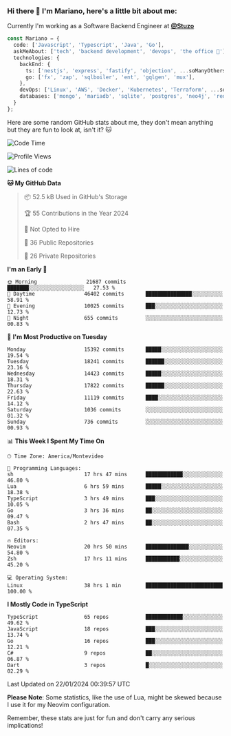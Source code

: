 ### Hi there 👋 I'm Mariano, here's a little bit about me:

Currently I'm working as a Software Backend Engineer at [**@Stuzo**](https://www.stuzo.com/)

```ts
const Mariano = {
  code: ['Javascript', 'Typescript', 'Java', 'Go'],
  askMeAbout: ['tech', 'backend development', 'devops', 'the office 💼'],
  technologies: {
    backEnd: {
      ts: ['nestjs', 'express', 'fastify', 'objection', ...soManyOthersFrameworks],
      go: ['fx', 'zap', 'sqlboiler', 'ent', 'gqlgen', 'mux'],
    },
    devOps: ['Linux', 'AWS', 'Docker', 'Kubernetes', 'Terraform', ...soManyOthersTools],
    databases: ['mongo', 'mariadb', 'sqlite', 'postgres', 'neo4j', 'redis', ...],
  }
};
```

Here are some random GitHub stats about me, they don't mean anything but they are fun to look at, isn't it? 🐱

<!--START_SECTION:waka-->
![Code Time](http://img.shields.io/badge/Code%20Time-1%2C532%20hrs%2059%20mins-blue)

![Profile Views](http://img.shields.io/badge/Profile%20Views-0-blue)

![Lines of code](https://img.shields.io/badge/From%20Hello%20World%20I%27ve%20Written-14.1%20million%20lines%20of%20code-blue)

**🐱 My GitHub Data** 

> 📦 52.5 kB Used in GitHub's Storage 
 > 
> 🏆 55 Contributions in the Year 2024
 > 
> 🚫 Not Opted to Hire
 > 
> 📜 36 Public Repositories 
 > 
> 🔑 26 Private Repositories 
 > 
**I'm an Early 🐤** 

```text
🌞 Morning                21687 commits       ███████░░░░░░░░░░░░░░░░░░   27.53 % 
🌆 Daytime                46402 commits       ███████████████░░░░░░░░░░   58.91 % 
🌃 Evening                10025 commits       ███░░░░░░░░░░░░░░░░░░░░░░   12.73 % 
🌙 Night                  655 commits         ░░░░░░░░░░░░░░░░░░░░░░░░░   00.83 % 
```
📅 **I'm Most Productive on Tuesday** 

```text
Monday                   15392 commits       █████░░░░░░░░░░░░░░░░░░░░   19.54 % 
Tuesday                  18241 commits       ██████░░░░░░░░░░░░░░░░░░░   23.16 % 
Wednesday                14423 commits       █████░░░░░░░░░░░░░░░░░░░░   18.31 % 
Thursday                 17822 commits       ██████░░░░░░░░░░░░░░░░░░░   22.63 % 
Friday                   11119 commits       ████░░░░░░░░░░░░░░░░░░░░░   14.12 % 
Saturday                 1036 commits        ░░░░░░░░░░░░░░░░░░░░░░░░░   01.32 % 
Sunday                   736 commits         ░░░░░░░░░░░░░░░░░░░░░░░░░   00.93 % 
```


📊 **This Week I Spent My Time On** 

```text
🕑︎ Time Zone: America/Montevideo

💬 Programming Languages: 
sh                       17 hrs 47 mins      ████████████░░░░░░░░░░░░░   46.80 % 
Lua                      6 hrs 59 mins       █████░░░░░░░░░░░░░░░░░░░░   18.38 % 
TypeScript               3 hrs 49 mins       ███░░░░░░░░░░░░░░░░░░░░░░   10.05 % 
Go                       3 hrs 36 mins       ██░░░░░░░░░░░░░░░░░░░░░░░   09.47 % 
Bash                     2 hrs 47 mins       ██░░░░░░░░░░░░░░░░░░░░░░░   07.35 % 

🔥 Editors: 
Neovim                   20 hrs 50 mins      ██████████████░░░░░░░░░░░   54.80 % 
Zsh                      17 hrs 11 mins      ███████████░░░░░░░░░░░░░░   45.20 % 

💻 Operating System: 
Linux                    38 hrs 1 min        █████████████████████████   100.00 % 
```

**I Mostly Code in TypeScript** 

```text
TypeScript               65 repos            ████████████░░░░░░░░░░░░░   49.62 % 
JavaScript               18 repos            ███░░░░░░░░░░░░░░░░░░░░░░   13.74 % 
Go                       16 repos            ███░░░░░░░░░░░░░░░░░░░░░░   12.21 % 
C#                       9 repos             ██░░░░░░░░░░░░░░░░░░░░░░░   06.87 % 
Dart                     3 repos             █░░░░░░░░░░░░░░░░░░░░░░░░   02.29 % 
```




 Last Updated on 22/01/2024 00:39:57 UTC
<!--END_SECTION:waka-->

**Please Note**: Some statistics, like the use of Lua, might be skewed because I use it for my Neovim configuration.

Remember, these stats are just for fun and don't carry any serious implications!
